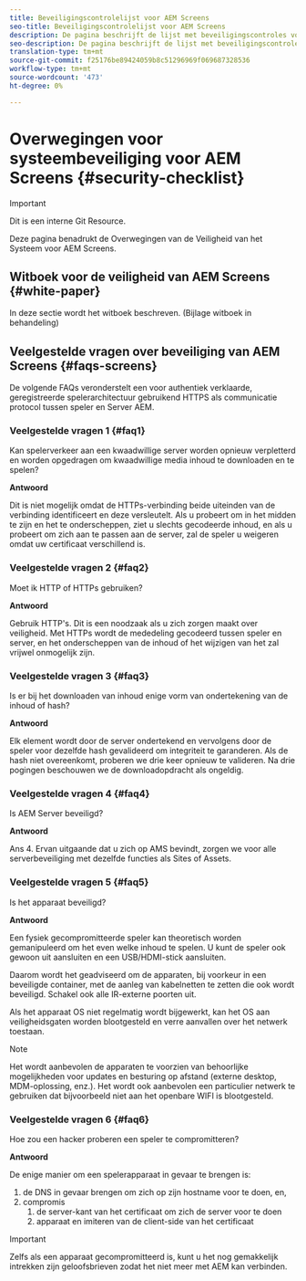 ```yaml
---
title: Beveiligingscontrolelijst voor AEM Screens
seo-title: Beveiligingscontrolelijst voor AEM Screens
description: De pagina beschrijft de lijst met beveiligingscontroles voor AEM Screens
seo-description: De pagina beschrijft de lijst met beveiligingscontroles voor AEM Screens
translation-type: tm+mt
source-git-commit: f25176be89424059b8c51296969f069687328536
workflow-type: tm+mt
source-wordcount: '473'
ht-degree: 0%

---
```



# Overwegingen voor systeembeveiliging voor AEM Screens {#security-checklist}

>[!IMPORTANT]
>
>Dit is een interne Git Resource.

Deze pagina benadrukt de Overwegingen van de Veiligheid van het Systeem voor AEM Screens.


## Witboek voor de veiligheid van AEM Screens {#white-paper}

In deze sectie wordt het witboek beschreven. (Bijlage witboek in behandeling)


## Veelgestelde vragen over beveiliging van AEM Screens {#faqs-screens}

De volgende FAQs veronderstelt een voor authentiek verklaarde, geregistreerde spelerarchitectuur gebruikend HTTPS als communicatie protocol tussen speler en Server AEM.

### Veelgestelde vragen 1 {#faq1}

Kan spelerverkeer aan een kwaadwillige server worden opnieuw verpletterd en worden opgedragen om kwaadwillige media inhoud te downloaden en te spelen?

**Antwoord**

Dit is niet mogelijk omdat de HTTPs-verbinding beide uiteinden van de verbinding identificeert en deze versleutelt. Als u probeert om in het midden te zijn en het te onderscheppen, ziet u slechts gecodeerde inhoud, en als u probeert om zich aan te passen aan de server, zal de speler u weigeren omdat uw certificaat verschillend is.


### Veelgestelde vragen 2 {#faq2}

Moet ik HTTP of HTTPs gebruiken?

**Antwoord**

Gebruik HTTP&#39;s. Dit is een noodzaak als u zich zorgen maakt over veiligheid. Met HTTPs wordt de mededeling gecodeerd tussen speler en server, en het onderscheppen van de inhoud of het wijzigen van het zal vrijwel onmogelijk zijn.


### Veelgestelde vragen 3 {#faq3}

Is er bij het downloaden van inhoud enige vorm van ondertekening van de inhoud of hash?

**Antwoord**

Elk element wordt door de server ondertekend en vervolgens door de speler voor dezelfde hash gevalideerd om integriteit te garanderen.
Als de hash niet overeenkomt, proberen we drie keer opnieuw te valideren. Na drie pogingen beschouwen we de downloadopdracht als ongeldig.


### Veelgestelde vragen 4 {#faq4}

Is AEM Server beveiligd?

**Antwoord**

Ans 4. Ervan uitgaande dat u zich op AMS bevindt, zorgen we voor alle serverbeveiliging met dezelfde functies als Sites of Assets.


### Veelgestelde vragen 5 {#faq5}

Is het apparaat beveiligd?

**Antwoord**

Een fysiek gecompromitteerde speler kan theoretisch worden gemanipuleerd om het even welke inhoud te spelen. U kunt de speler ook gewoon uit aansluiten en een USB/HDMI-stick aansluiten.

Daarom wordt het geadviseerd om de apparaten, bij voorkeur in een beveiligde container, met de aanleg van kabelnetten te zetten die ook wordt beveiligd. Schakel ook alle IR-externe poorten uit.

Als het apparaat OS niet regelmatig wordt bijgewerkt, kan het OS aan veiligheidsgaten worden blootgesteld en verre aanvallen over het netwerk toestaan.

>[!NOTE]
>
>Het wordt aanbevolen de apparaten te voorzien van behoorlijke mogelijkheden voor updates en besturing op afstand (externe desktop, MDM-oplossing, enz.). Het wordt ook aanbevolen een particulier netwerk te gebruiken dat bijvoorbeeld niet aan het openbare WIFI is blootgesteld.


### Veelgestelde vragen 6 {#faq6}

Hoe zou een hacker proberen een speler te compromitteren?

**Antwoord**

De enige manier om een spelerapparaat in gevaar te brengen is:

1. de DNS in gevaar brengen om zich op zijn hostname voor te doen, en,
1. compromis
   1. de server-kant van het certificaat om zich de server voor te doen
   1. apparaat en imiteren van de client-side van het certificaat

>[!IMPORTANT]
>Zelfs als een apparaat gecompromitteerd is, kunt u het nog gemakkelijk intrekken zijn geloofsbrieven zodat het niet meer met AEM kan verbinden.





